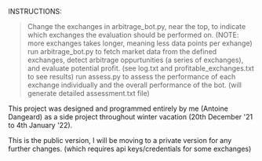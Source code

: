 INSTRUCTIONS:

 > Change the exchanges in arbitrage_bot.py, near the top, to indicate which exchanges the evaluation should be performed on. (NOTE: more exchanges takes longer, meaning less data points per exhange)
 > run arbitrage_bot.py to fetch market data from the defined exchanges, detect arbitrage oppurtunities (a series of exchanges), and evaluate potential profit. (see log.txt and profitable_exchanges.txt to see results)
 > run assess.py to assess the performance of each exchange individually and the overall performance of the bot. (will generate detailed assessment.txt file)


This project was designed and programmed entirely by me (Antoine Dangeard) as a side project throughout winter vacation (20th December '21 to 4th January '22).

This is the public version, I will be moving to a private version for any further changes. (which requires api keys/credentials for some exchanges)
